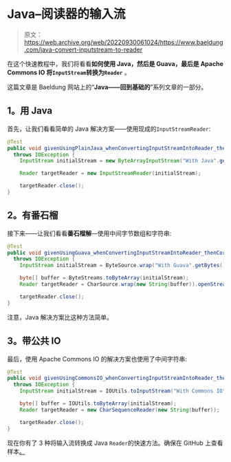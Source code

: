 # Java–阅读器的输入流

> 原文：<https://web.archive.org/web/20220930061024/https://www.baeldung.com/java-convert-inputstream-to-reader>

在这个快速教程中，我们将看看**如何使用 Java，然后是 Guava，最后是 Apache Commons IO 将`InputStream`转换为`Reader`** 。

这篇文章是 Baeldung 网站上的“**Java——回到基础的**”系列文章的一部分。

## 1。用 Java

首先，让我们看看简单的 Java 解决方案——使用现成的`InputStreamReader`:

```java
@Test
public void givenUsingPlainJava_whenConvertingInputStreamIntoReader_thenCorrect() 
  throws IOException {
    InputStream initialStream = new ByteArrayInputStream("With Java".getBytes());

    Reader targetReader = new InputStreamReader(initialStream);

    targetReader.close();
}
```

## 2。有番石榴

接下来——让我们看看**番石榴解**—使用中间字节数组和字符串:

```java
@Test
public void givenUsingGuava_whenConvertingInputStreamIntoReader_thenCorrect() 
  throws IOException {
    InputStream initialStream = ByteSource.wrap("With Guava".getBytes()).openStream();

    byte[] buffer = ByteStreams.toByteArray(initialStream);
    Reader targetReader = CharSource.wrap(new String(buffer)).openStream();

    targetReader.close();
}
```

注意，Java 解决方案比这种方法简单。

## 3。带公共 IO

最后，使用 Apache Commons IO 的解决方案也使用了中间字符串:

```java
@Test
public void givenUsingCommonsIO_whenConvertingInputStreamIntoReader_thenCorrect() 
  throws IOException {
    InputStream initialStream = IOUtils.toInputStream("With Commons IO");

    byte[] buffer = IOUtils.toByteArray(initialStream);
    Reader targetReader = new CharSequenceReader(new String(buffer));

    targetReader.close();
}
```

现在你有了 3 种将输入流转换成 Java `Reader`的快速方法。确保在 GitHub 上查看样本[。](https://web.archive.org/web/20220526040216/https://github.com/eugenp/tutorials/tree/master/core-java-modules/core-java-io-conversions)
